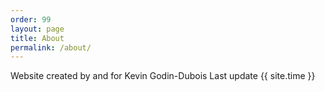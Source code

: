 ```yaml
---
order: 99
layout: page
title: About
permalink: /about/
---
```


Website created by and for Kevin Godin-Dubois
Last update {{ site.time }}
